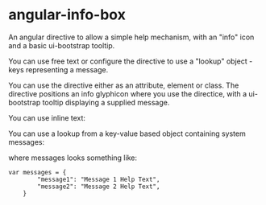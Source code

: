 # angular-info-box


An angular directive to allow a simple help mechanism, with an "info" icon and a basic ui-bootstrap tooltip.

You can use free text or configure the directive to use a "lookup" object - keys representing a message.

You can use the directive either as an attribute, element or class. The directive positions an info glyphicon where you use the directice, with a ui-bootstrap tooltip displaying a supplied message.

<info-box></info-box>

You can use inline text:

<info-box freetext="Your help text, here!"></info-box>

You can use a lookup from a key-value based object containing system messages:

<info-box lookup="message1" lookupitems="messages"></info-box>

where messages looks something like:

```
var messages = {
        "message1": "Message 1 Help Text",
        "message2": "Message 2 Help Text",
    }
```